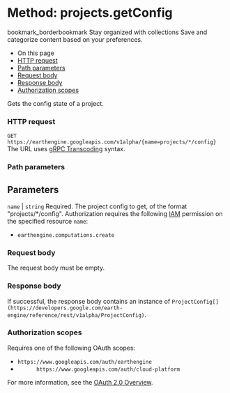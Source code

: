  
#  Method: projects.getConfig 
bookmark_borderbookmark Stay organized with collections  Save and categorize content based on your preferences. 
  * On this page
  * [HTTP request](https://developers.google.com/earth-engine/reference/rest/v1alpha/projects/getConfig#http-request)
  * [Path parameters](https://developers.google.com/earth-engine/reference/rest/v1alpha/projects/getConfig#path-parameters)
  * [Request body](https://developers.google.com/earth-engine/reference/rest/v1alpha/projects/getConfig#request-body)
  * [Response body](https://developers.google.com/earth-engine/reference/rest/v1alpha/projects/getConfig#response-body)
  * [Authorization scopes](https://developers.google.com/earth-engine/reference/rest/v1alpha/projects/getConfig#authorization-scopes)


Gets the config state of a project.
### HTTP request
`GET https://earthengine.googleapis.com/v1alpha/{name=projects/*/config}`
The URL uses [gRPC Transcoding](https://google.aip.dev/127) syntax.
### Path parameters
Parameters  
---  
`name` |  `string` Required. The project config to get, of the format "projects/*/config". Authorization requires the following [IAM](https://cloud.google.com/iam/docs/) permission on the specified resource `name`:
  * `earthengine.computations.create`

  
### Request body
The request body must be empty.
### Response body
If successful, the response body contains an instance of `ProjectConfig[](https://developers.google.com/earth-engine/reference/rest/v1alpha/ProjectConfig)`.
### Authorization scopes
Requires one of the following OAuth scopes:
  * `https://www.googleapis.com/auth/earthengine`
  * `      https://www.googleapis.com/auth/cloud-platform`


For more information, see the [OAuth 2.0 Overview](https://developers.google.com/identity/protocols/OAuth2).
